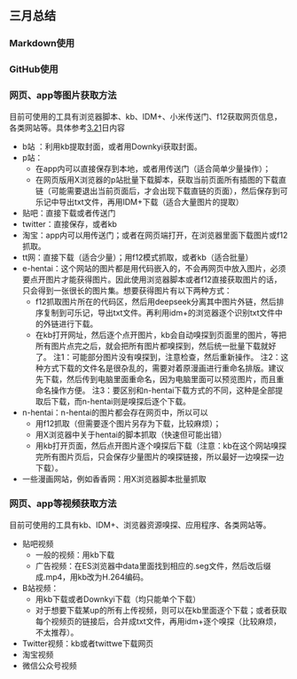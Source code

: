 ## 三月总结
### Markdown使用  


### GitHub使用  


### 网页、app等图片获取方法
目前可使用的工具有浏览器脚本、kb、IDM+、小米传送门、f12获取网页信息，各类网站等。具体参考[3.21](../March/21.md)日内容
+ b站 ：利用kb提取封面，或者用Downkyi获取封面。
+ p站：
	+ 在app内可以直接保存到本地，或者用传送门（适合简单少量操作）；
	+ 在网页版用X浏览器的p站批量下载脚本，获取当前页面所有插图的下载直链（可能需要退出当前页面后，才会出现下载直链的页面），然后保存到可乐记中导出txt文件，再用IDM+下载（适合大量图片的提取）
+ 贴吧：直接下载或者传送门
+ twitter：直接保存，或者kb  
+ 淘宝：app内可以用传送门；或者在网页端打开，在浏览器里面下载图片或f12抓取。
+ tt网：直接下载（适合少量）；用f12模式抓取，或者kb（适合批量）
+ e-hentai：这个网站的图片都是用代码嵌入的，不会再网页中放入图片，必须要点开图片才能获得图片。因此使用浏览器脚本或者f12直接获取图片的话，只会得到一张很长的图片集。想要获得图片有以下两种方式：
	+ f12抓取图片所在的代码区，然后用deepseek分离其中图片外链，然后排序复制到可乐记，导出txt文件。再利用idm+的浏览器逐个识别txt文件中的外链进行下载。
	+ 在kb打开网址，然后逐个点开图片，kb会自动嗅探到页面里的图片，等把所有图片点完之后，就会把所有图片都嗅探到，然后统一批量下载就好了。
		注1：可能部分图片没有嗅探到，注意检查，然后重新操作。
		注2：这种方式下载的文件名是很杂乱的，需要对着原漫画进行重命名排版。建议先下载，然后传到电脑里面重命名，因为电脑里面可以预览图片，而且重命名操作方便。
		注3：要区别和n-hentai下载方式的不同，这种是全部提取后下载，而n-hentai则是嗅探后逐个下载。
+ n-hentai：n-hentai的图片都会存在网页中，所以可以
	+ 用f12抓取（但需要逐个图片另存为下载，比较麻烦）；
	+ 用X浏览器中关于hentai的脚本抓取（快速但可能出错）
	+ 用kb打开页面，然后点开图片逐个嗅探后下载（注意：kb在这个网站嗅探完所有图片页后，只会保存少量图片的嗅探链接，所以最好一边嗅探一边下载）。
+ 一些漫画网站，例如香香网：用X浏览器脚本批量抓取

### 网页、app等视频获取方法 
目前可使用的工具有kb、IDM+、浏览器资源嗅探、应用程序、各类网站等。
+ 贴吧视频 
	+ 一般的视频：用kb下载
	+ 广告视频：在ES浏览器中data里面找到相应的.seg文件，然后改后缀成.mp4，用kb改为H.264编码。 
+ B站视频：
	+ 用kb下载或者Downkyi下载（均只能单个下载）
	+ 对于想要下载某up的所有上传视频，则可以在kb里面逐个下载；或者获取每个视频页的链接后，合并成txt文件，再用idm+逐个嗅探（比较麻烦，不太推荐）。
+ Twitter视频：kb或者twittwe下载网页
+ 淘宝视频
+ 微信公众号视频



<!--stackedit_data:
eyJoaXN0b3J5IjpbMTY0MDU2MzE3NiwtMTk5NjkyMjM0OSwtMT
MwNjEyNDUzMiwtMTMzODM1MDU4MSw3ODk3MTgwMjEsMjAyMjM3
NTIyOSwtODUwMjY2NjM2LC0yNzM3Mjc3NjksMjA5NjY5MzEyXX
0=
-->